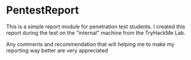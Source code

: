 # PentestReport
This is a simple report module for penetration test students.
I created this report during the test on the "internal" machine from the TryHackMe Lab.

Any comments and recommendation that will helping me to make my reporting way better are very  appreciated


